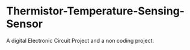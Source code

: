 # Thermistor-Temperature-Sensing-Sensor
A digital Electronic Circuit Project and a non coding project.
